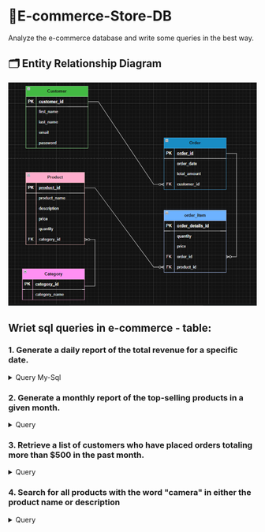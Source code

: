 # 🛒E-commerce-Store-DB
Analyze the e-commerce database and write some queries in the best way.

## 🗂️ Entity Relationship Diagram
   ![assets](assets/E-commerce-Tables.png)

## Wriet sql queries in e-commerce - table:   
 
### 1. Generate a daily report of the total revenue for a specific date.
<details>
  <summary>Query My-Sql</summary>
  
  ```

-- 2025-06-29 11:45:46
Select Date(order_date) , SUM(total_amount) AS DailyRevenue
   FROM Orders WHERE Date(order_date) = '2025-06-29'
   GROUP BY Date(order_date)   
  ```
  </details>

### 2. Generate a monthly report of the top-selling products in a given month.
<details>
  <summary>Query</summary>
  
  ```
Select DATE_FORMAT(order_date, '%Y-%m') AS Month, SUM(OD.quantity) AS TotalQuantity, 
     (Select P.name from Products P Where P.product_id = OD.product_id) AS Product_name , product_id 
     FROM orderdetails OD JOIN orders O 
      ON O.order_id = OD.order_id
       where DATE_FORMAT(order_date, '%Y-%m') = '2025-06'
     GROUP BY DATE_FORMAT(order_date, '%Y-%m') ,  product_id 
     ORDER BY TotalQuantity desc
     LIMIT 5  
  ```
  </details>  

###  3. Retrieve a list of customers who have placed orders totaling more than $500 in the past month.
<details>
  <summary>Query</summary>
  
  ```
  SELECT concat(C.first_name ,' ' , C.last_name) AS CustomerName, SUM(O.total_amount) AS TotalPrice , C.customer_id
  FROM Customers C join Orders O
    ON C.customer_id = O.customer_id
    WHERE O.Order_date >= DATE_SUB(NOW(), INTERVAL 1 MONTH)
  GROUP BY customer_id , CustomerName
  Having SUM(O.total_amount) > 500

```
</details>

### 4. Search for all products with the word "camera" in either the product name or description

<details>
  <summary>Query</summary>
  
  ```
CREATE fulltext index ft_index_Search ON products(name , description)

SELECT * from Products
where match(name , description)
AGAINST('phone')

  ```
</details>

